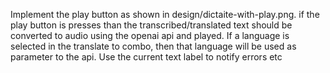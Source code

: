 Implement the play button as shown in design/dictaite-with-play.png. 
if the play button is presses than the transcribed/translated text should be converted to 
audio using the openai api and played. If a language is selected in the translate to combo, 
then that language will be used as parameter to the api.
Use the current text label to notify errors etc


